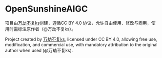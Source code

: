 # OpenSunshineAIGC
项目由[万劫不复ks](https://www.xiaohongshu.com/user/profile/5e331246000000000100bb17)创建，遵循 ​CC BY 4.0 协议，允许自由使用、修改与商用，​使用时需标注原作者（@万劫不复ks）。

Project created by [万劫不复ks](https://www.xiaohongshu.com/user/profile/5e331246000000000100bb17), licensed under ​CC BY 4.0, allowing ​free use, modification, and commercial use, with mandatory attribution to the original author when used (@万劫不复ks).
